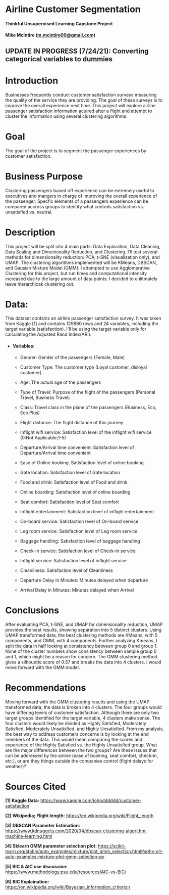 # Airline Customer Segmentation
#### Thinkful Unsupervised Learning Capstone Project
#### Mike McIntire (m.mcintire00@gmail.com)

## UPDATE IN PROGRESS (7/24/21): Converting categorical variables to dummies

# Introduction

Businesses frequently conduct customer satisfaction surveys measuring the quality of the service they are providing. The goal of these surveys is to improve the overall experience next time. This project will explore airline passenger satisfaction information acuired after a flight and attempt to cluster the information using several clustering algorithms.

# Goal

The goal of the project is to segment the passenger experiences by customer satisfaction.

# Business Purpose

Clustering passengers based off experience can be extremely useful to executives and mangers in charge of improving the overall experience of the passenger. Specfic elements of a passengers experience can be compared accross groups to identify what controls satisfaction vs. unsatisfied vs. neutral.

# Description

This project will be split into 4 main parts: Data Exploration, Data Cleaning, Data Scaling and Dimenionality Reduction, and Clustering. I'll test several methods for dimensionality reduction: PCA, t-SNE (visualization only), and UMAP. The clustering algorithms implemented will be KMeans, DBSCAN, and Gausian Mixture Model (GMM). I attempted to use Agglomerative Clustering for this project, but run times and computational intensity increased due to the large amount of data points. I decided to unlitmately leave hierarchicak clustering out.

# Data: 

This dataset contains an airline passenger satisfaction survey. It was taken from Kaggle [1] and contains 129880 rows and 24 variables, including the target variable (satisfaction). I'll be using the target variable only for calculating the Adjusted Rand Index(ARI).

* #### Variables:

  * Gender: Gender of the passengers (Female, Male)

  * Customer Type: The customer type (Loyal customer, disloyal customer)

  * Age: The actual age of the passengers

  * Type of Travel: Purpose of the flight of the passengers (Personal Travel, Business Travel)

  * Class: Travel class in the plane of the passengers (Business, Eco, Eco Plus)

  * Flight distance: The flight distance of this journey

  * Inflight wifi service: Satisfaction level of the inflight wifi service (0:Not Applicable;1-5)

  * Departure/Arrival time convenient: Satisfaction level of Departure/Arrival time convenient

  * Ease of Online booking: Satisfaction level of online booking

  * Gate location: Satisfaction level of Gate location

  * Food and drink: Satisfaction level of Food and drink

  * Online boarding: Satisfaction level of online boarding

  * Seat comfort: Satisfaction level of Seat comfort

  * Inflight entertainment: Satisfaction level of inflight entertainment

  * On-board service: Satisfaction level of On-board service

  * Leg room service: Satisfaction level of Leg room service

  * Baggage handling: Satisfaction level of baggage handling

  * Check-in service: Satisfaction level of Check-in service

  * Inflight service: Satisfaction level of inflight service

  * Cleanliness: Satisfaction level of Cleanliness

  * Departure Delay in Minutes: Minutes delayed when departure

  * Arrival Delay in Minutes: Minutes delayed when Arrival

# Conclusions

After evaluating PCA, t-SNE, and UMAP for dimensionality reduction, UMAP provides the best results, showing separation into 5 distinct clusters. Using UMAP transformed data, the best clustering methods are KMeans, with 5 components, and GMM, with 4 components. Further analyzing Kmeans, I split the data in half looking at consistency between group 0 and group 1. None of the cluster numbers show consistency between sample group 0 and 1, which might be a reason for concern. The GMM clustering method gives a silhouette score of 0.57 and breaks the data into 4 clusters. I would move forward with the GMM model.

# Recommendations

Moving forward with the GMM clustering results and using the UMAP transformed data, the data is broken into 4 clusters. The four groups would have differing levels of customer satisfaction. Although there are only two target groups identified for the target variable, 4 clusters make sense. The four clusters would likely be divided as Highly Satisfied, Moderately Satisfied, Moderately Unsatisfied, and Highly Unsatisfied. From my analysis, the best way to address customers concerns is by looking at the end members of the data. This would mean comparing the scores and experience of the Highly Satisfied vs. the Highly Unsatisfied group. What are the major differences between the two groups? Are these issues that can be addressed by the airline (ease of booking, seat comfort, check-in, etc.), or are they things outside the companies control (flight delays for weather)?

# Sources Cited

**[1] Kaggle Data:** https://www.kaggle.com/johndddddd/customer-satisfaction

**[2] Wikipedia; Flight length:** https://en.wikipedia.org/wiki/Flight_length

**[3] DBSCAN Parameter Estimation:** https://www.kdnuggets.com/2020/04/dbscan-clustering-algorithm-machine-learning.html

**[4] Sklearn GMM parameter selection plot:** https://scikit-learn.org/stable/auto_examples/mixture/plot_gmm_selection.html#sphx-glr-auto-examples-mixture-plot-gmm-selection-py

**[5] BIC & AIC use discussion:** https://www.methodology.psu.edu/resources/AIC-vs-BIC/

**[6] BIC Explaination:** https://en.wikipedia.org/wiki/Bayesian_information_criterion
